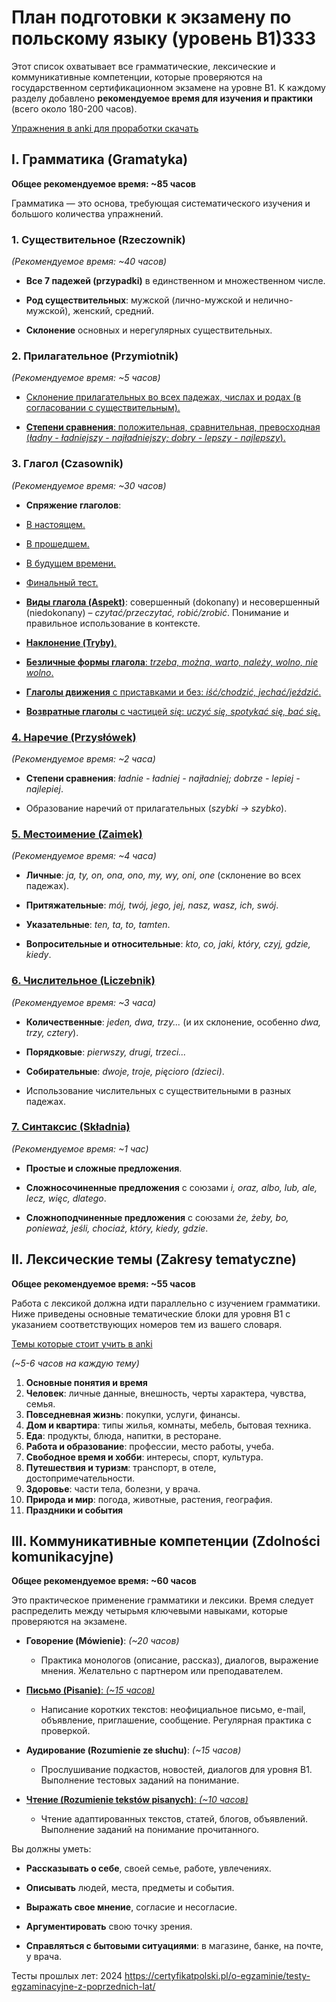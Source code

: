 # План подготовки к экзамену по польскому языку (уровень B1)333

Этот список охватывает все грамматические, лексические и коммуникативные компетенции, которые проверяются на государственном сертификационном экзамене на уровне B1. К каждому разделу добавлено **рекомендуемое время для изучения и практики** (всего около 180-200 часов).

[Упражнения в anki для проработки скачать]()

## I. Грамматика (Gramatyka)

**Общее рекомендуемое время: ~85 часов**

Грамматика — это основа, требующая систематического изучения и большого количества упражнений.

### 1. Существительное (Rzeczownik)

_(Рекомендуемое время: ~40 часов)_

- **Все 7 падежей (przypadki)** в единственном и множественном числе.

- **Род существительных**: мужской (лично-мужской и нелично-мужской), женский, средний.
    
- **Склонение** основных и нерегулярных существительных.
    

### 2. Прилагательное (Przymiotnik)

_(Рекомендуемое время: ~5 часов)_

- [Склонение прилагательных во всех падежах, числах и родах (в согласовании с существительным).](I%20Грамматика/2.%20Прилагательные/1.%20Склонение%20прилагательных%20во%20всех%20падежах,%20числах%20и%20родах)
    
- [**Степени сравнения**: положительная, сравнительная, превосходная (_ładny - ładniejszy - najładniejszy; dobry - lepszy - najlepszy_).](I%20Грамматика/2.%20Прилагательные/2.%20Степени%20сравнения)
    

### 3. Глагол (Czasownik)

_(Рекомендуемое время: ~30 часов)_

- **Спряжение глаголов**:
- [В настоящем.](I%20Грамматика/3.%20Глаголы/1.%20Настоящее%20время)
- [В прошедшем.](I%20Грамматика/3.%20Глаголы/2.%20Прошедшее%20время)
- [В будущем времени.](I%20Грамматика/3.%20Глаголы/3.%20Будущее%20время)
- [Финальный тест.](I%20Грамматика/3.%20Глаголы/4.%20Смешанная%20практика)

    
- [**Виды глагола (Aspekt)**](I%20Грамматика/3.%20Глаголы/5.%20Виды%20глагола): совершенный (dokonany) и несовершенный (niedokonany) – _czytać/przeczytać, robić/zrobić_. Понимание и правильное использование в контексте.
    
- [**Наклонение (Tryby)**.](I%20Грамматика/3.%20Глаголы/6.%20Наклонение%20глагола)
        
- [**Безличные формы глагола**: _trzeba, można, warto, należy, wolno, nie wolno_.](I%20Грамматика/3.%20Глаголы/7.%20Безличные%20формы%20глагола)
    
- [**Глаголы движения** с приставками и без: _iść/chodzić, jechać/jeździć_.](I%20Грамматика/3.%20Глаголы/8.%20Глаголы%20движения)
    
- [**Возвратные глаголы** с частицей _się_: _uczyć się, spotykać się, bać się_.](I%20Грамматика/3.%20Глаголы/9.%20Возвратные%20глаголы)
    

### [4. Наречие (Przysłówek)](I%20Грамматика/4.%20Наречие/Наречие)

_(Рекомендуемое время: ~2 часа)_

- **Степени сравнения**: _ładnie - ładniej - najładniej; dobrze - lepiej - najlepiej_.
    
- Образование наречий от прилагательных (_szybki -> szybko_).
    

### [5. Местоимение (Zaimek)](I%20Грамматика/5.%20Местоимение/Местоимение)

_(Рекомендуемое время: ~4 часа)_

- **Личные**: _ja, ty, on, ona, ono, my, wy, oni, one_ (склонение во всех падежах).
    
- **Притяжательные**: _mój, twój, jego, jej, nasz, wasz, ich, swój_.
    
- **Указательные**: _ten, ta, to, tamten_.
    
- **Вопросительные и относительные**: _kto, co, jaki, który, czyj, gdzie, kiedy_.
    

### [6. Числительное (Liczebnik)](I%20Грамматика/6.%20Числительное/Числительное)

_(Рекомендуемое время: ~3 часа)_

- **Количественные**: _jeden, dwa, trzy..._ (и их склонение, особенно _dwa, trzy, cztery_).
    
- **Порядковые**: _pierwszy, drugi, trzeci..._
    
- **Собирательные**: _dwoje, troje, pięcioro (dzieci)_.
    
- Использование числительных с существительными в разных падежах.
    

### [7. Синтаксис (Składnia)](I%20Грамматика/7.%20Синтаксис/Синтаксис)

_(Рекомендуемое время: ~1 час)_

- **Простые и сложные предложения**.
    
- **Сложносочиненные предложения** с союзами _i, oraz, albo, lub, ale, lecz, więc, dlatego_.
    
- **Сложноподчиненные предложения** с союзами _że, żeby, bo, ponieważ, jeśli, chociaż, który, kiedy, gdzie_.
    

## II. Лексические темы (Zakresy tematyczne)

**Общее рекомендуемое время: ~55 часов**

Работа с лексикой должна идти параллельно с изучением грамматики. Ниже приведены основные тематические блоки для уровня B1 с указанием соответствующих номеров тем из вашего словаря.

[Темы которые стоит учить в anki](II%20Лексические%20темы/anki)

_(~5-6 часов на каждую тему)_

1. **Основные понятия и время**
2. **Человек**: личные данные, внешность, черты характера, чувства, семья.
3. **Повседневная жизнь**: покупки, услуги, финансы.
4. **Дом и квартира**: типы жилья, комнаты, мебель, бытовая техника.
5. **Еда**: продукты, блюда, напитки, в ресторане.
6. **Работа и образование**: профессии, место работы, учеба.
7. **Свободное время и хобби**: интересы, спорт, культура.
8. **Путешествия и туризм**: транспорт, в отеле, достопримечательности.
9. **Здоровье**: части тела, болезни, у врача.
10. **Природа и мир**: погода, животные, растения, география.
11. **Праздники и события**

## III. Коммуникативные компетенции (Zdolności komunikacyjne)

**Общее рекомендуемое время: ~60 часов**

Это практическое применение грамматики и лексики. Время следует распределить между четырьмя ключевыми навыками, которые проверяются на экзамене.

- **Говорение (Mówienie)**: _(~20 часов)_
    
    - Практика монологов (описание, рассказ), диалогов, выражение мнения. Желательно с партнером или преподавателем.
        
- [**Письмо (Pisanie)**: _(~15 часов)_](III%20Коммуникативные%20компетенции/Письмо)
    
    - Написание коротких текстов: неофициальное письмо, e-mail, объявление, приглашение, сообщение. Регулярная практика с проверкой.
        
- **Аудирование (Rozumienie ze słuchu)**: _(~15 часов)_
    
    - Прослушивание подкастов, новостей, диалогов для уровня B1. Выполнение тестовых заданий на понимание.
        
- [**Чтение (Rozumienie tekstów pisanych)**: _(~10 часов)_](III%20Коммуникативные%20компетенции/Чтение)
    
    - Чтение адаптированных текстов, статей, блогов, объявлений. Выполнение заданий на понимание прочитанного.
        

Вы должны уметь:

- **Рассказывать о себе**, своей семье, работе, увлечениях.
    
- **Описывать** людей, места, предметы и события.
    
- **Выражать свое мнение**, согласие и несогласие.
    
- **Аргументировать** свою точку зрения.
    
- **Справляться с бытовыми ситуациями**: в магазине, банке, на почте, у врача.






Тесты прошлых лет:
2024 https://certyfikatpolski.pl/o-egzaminie/testy-egzaminacyjne-z-poprzednich-lat/